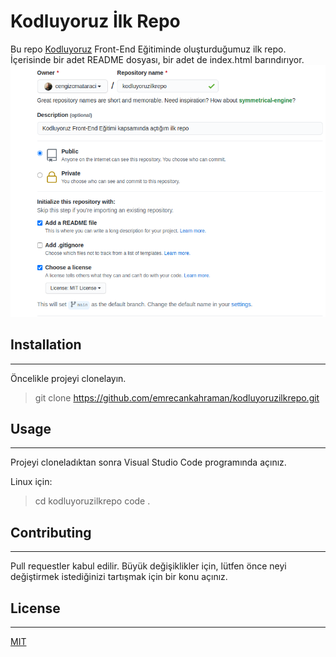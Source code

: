 # Kodluyoruz İlk Repo
Bu repo [Kodluyoruz](https://www.kodluyoruz.org/) Front-End Eğitiminde oluşturduğumuz ilk repo. İçerisinde bir adet README dosyası, bir adet de index.html barındırıyor.
![](https://raw.githubusercontent.com/Kodluyoruz/taskforce/main/git/odev1/figures/github.png)
## Installation
--------------
Öncelikle projeyi clonelayın. 

>git clone https://github.com/emrecankahraman/kodluyoruzilkrepo.git
## Usage
--------------
Projeyi cloneladıktan sonra Visual Studio Code programında açınız.

Linux için:
>cd kodluyoruzilkrepo
code .

## Contributing
--------------
Pull requestler kabul edilir. Büyük değişiklikler için, lütfen önce neyi değiştirmek istediğinizi tartışmak için bir konu açınız.
## License
--------------
[MIT](https://choosealicense.com/licenses/mit/)